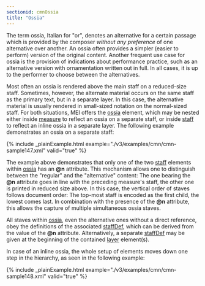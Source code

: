 ```yaml
---
sectionid: cmnOssia
title: "Ossia"
---
```




The term ossia, Italian for "or", denotes an alternative for a certain passage
which is provided by the composer *without any preference* of one alternative
over another. An ossia often provides a simpler (easier to perform) version of the
original
content. Another frequent use case for ossia is the provision of indications about
performance practice, such as an alternative version with ornamentation written out
in full.
In all cases, it is up to the performer to choose between the alternatives.


Most often an ossia is rendered above the main staff on a reduced-size staff. Sometimes,
however, the alternate material occurs on the same staff as the primary text, but
in a
separate layer. In this case, the alternative material is usually rendered in small-sized
notation on the normal-sized staff. For both situations, MEI offers the <a class="link_odd_elementSpec" href="/v3/elements/ossia">ossia</a> element, which may be nested either inside 
<a class="link_odd_elementSpec" href="/v3/elements/measure">measure</a> to
reflect an ossia on a separate staff, or inside 
<a class="link_odd_elementSpec" href="/v3/elements/staff">staff</a> to reflect an
inline ossia in a separate layer. The following example demonstrates an ossia on a
separate
staff:

{% include _plainExample.html example="./v3/examples/cmn/cmn-sample147.xml" valid="true" %}


The example above demonstrates that only one of the two 
<a class="link_odd_elementSpec" href="/v3/elements/staff">staff</a>
elements within 
<a class="link_odd_elementSpec" href="/v3/elements/ossia">ossia</a> has an **@n** attribute. This mechanism
allows one to distinguish between the "regular" and the "alternative" content: The
one
bearing the **@n** attribute goes in line with the preceding measure's staff, the
other one is printed in reduced size above. In this case, the vertical order of staves
follows document order: The top-most staff is encoded as the first child, the lowest
comes
last. In combination with the presence of the **@n** attribute, this allows the
capture of multiple simultaneous ossia staves.

All staves within 
<a class="link_odd_elementSpec" href="/v3/elements/ossia">ossia</a>, even the alternative ones without a direct
reference, obey the definitions of the associated 
<a class="link_odd_elementSpec" href="/v3/elements/staffDef">staffDef</a>, which can
be derived from the value of the **@n** attribute. Alternatively, a separate 
<a class="link_odd_elementSpec" href="/v3/elements/staffDef">staffDef</a> may be given at the beginning of the contained 
<a class="link_odd_elementSpec" href="/v3/elements/layer">layer</a> element(s).

In case of an inline ossia, the whole setup of elements moves down one step in the
hierarchy, as seen in the following example:

{% include _plainExample.html example="./v3/examples/cmn/cmn-sample148.xml" valid="true" %}




